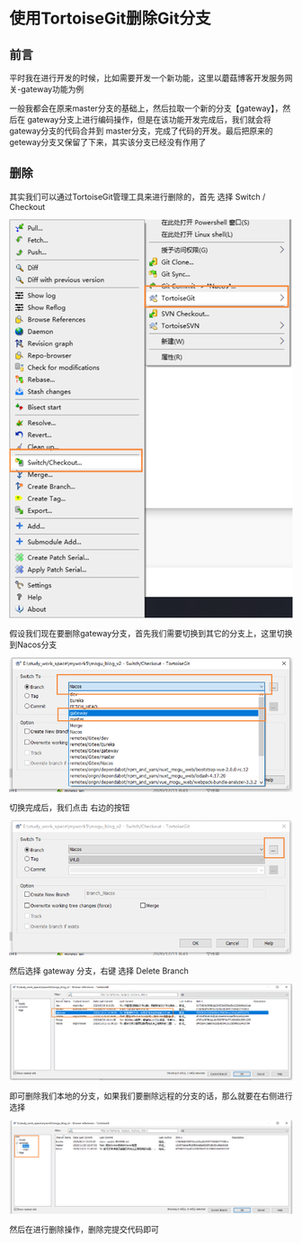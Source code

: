 # 使用TortoiseGit删除Git分支

## 前言

平时我在进行开发的时候，比如需要开发一个新功能，这里以蘑菇博客开发服务网关-gateway功能为例

一般我都会在原来master分支的基础上，然后拉取一个新的分支【gateway】，然后在 gateway分支上进行编码操作，但是在该功能开发完成后，我们就会将 gateway分支的代码合并到 master分支，完成了代码的开发。最后把原来的geteway分支又保留了下来，其实该分支已经没有作用了

## 删除

其实我们可以通过TortoiseGit管理工具来进行删除的，首先 选择 Switch / Checkout


![image-20201212111913183](images/image-20201212111913183.png)

假设我们现在要删除gateway分支，首先我们需要切换到其它的分支上，这里切换到Nacos分支


![image-20201212112048316](images/image-20201212112048316.png)

切换完成后，我们点击 右边的按钮


![image-20201212112101603](images/image-20201212112101603.png)

然后选择 gateway 分支，右键 选择 Delete Branch


![image-20201212112140237](images/image-20201212112140237.png)

即可删除我们本地的分支，如果我们要删除远程的分支的话，那么就要在右侧进行选择


![image-20201212112728070](images/image-20201212112728070.png)

然后在进行删除操作，删除完提交代码即可